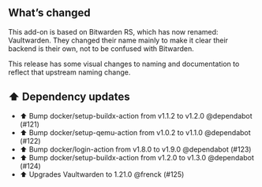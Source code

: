 ## What’s changed

This add-on is based on Bitwarden RS, which has now renamed: Vaultwarden.
They changed their name mainly to make it clear their backend is their own,
not to be confused with Bitwarden.

This release has some visual changes to naming and documentation to
reflect that upstream naming change.

## ⬆️ Dependency updates

- ⬆️ Bump docker/setup-buildx-action from v1.1.2 to v1.2.0 @dependabot (#121)
- ⬆️ Bump docker/setup-qemu-action from v1.0.2 to v1.1.0 @dependabot (#122)
- ⬆️ Bump docker/login-action from v1.8.0 to v1.9.0 @dependabot (#123)
- ⬆️ Bump docker/setup-buildx-action from v1.2.0 to v1.3.0 @dependabot (#124)
- ⬆️ Upgrades Vaultwarden to 1.21.0 @frenck (#125)
